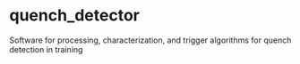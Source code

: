 # quench_detector
Software for processing, characterization, and trigger algorithms for quench detection in training 
